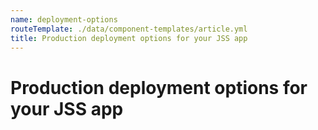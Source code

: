 ```yaml
---
name: deployment-options
routeTemplate: ./data/component-templates/article.yml
title: Production deployment options for your JSS app
---
```

# Production deployment options for your JSS app